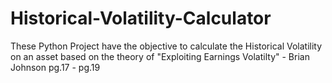 # Historical-Volatility-Calculator
These Python Project have the objective to calculate the Historical Volatility on an asset based on the theory of "Exploiting Earnings Volatilty" - Brian Johnson pg.17 - pg.19
